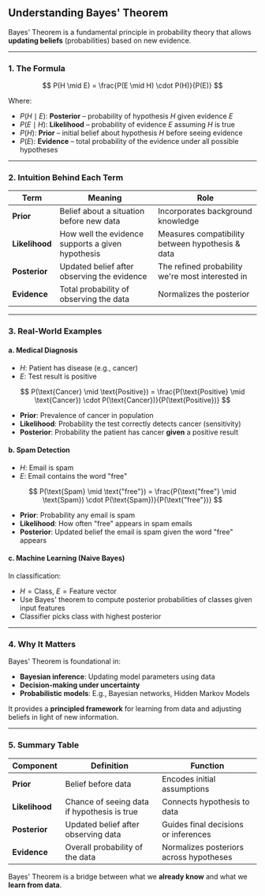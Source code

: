 ## **Understanding Bayes' Theorem**

Bayes' Theorem is a fundamental principle in probability theory that allows **updating beliefs** (probabilities) based on new evidence.

---

### **1. The Formula**

$$
P(H \mid E) = \frac{P(E \mid H) \cdot P(H)}{P(E)}
$$

Where:

* $`P(H \mid E)`$: **Posterior** – probability of hypothesis $H$ given evidence $E$
* $`P(E \mid H)`$: **Likelihood** – probability of evidence $E$ assuming $H$ is true
* $`P(H)`$: **Prior** – initial belief about hypothesis $H$ before seeing evidence
* $`P(E)`$: **Evidence** – total probability of the evidence under all possible hypotheses

---

### **2. Intuition Behind Each Term**

| Term           | Meaning                                           | Role                                             |
| -------------- | ------------------------------------------------- | ------------------------------------------------ |
| **Prior**      | Belief about a situation before new data          | Incorporates background knowledge                |
| **Likelihood** | How well the evidence supports a given hypothesis | Measures compatibility between hypothesis & data |
| **Posterior**  | Updated belief after observing the evidence       | The refined probability we're most interested in |
| **Evidence**   | Total probability of observing the data           | Normalizes the posterior                         |

---

### **3. Real-World Examples**

#### **a. Medical Diagnosis**

* $`H`$: Patient has disease (e.g., cancer)
* $`E`$: Test result is positive

$$
P(\text{Cancer} \mid \text{Positive}) = \frac{P(\text{Positive} \mid \text{Cancer}) \cdot P(\text{Cancer})}{P(\text{Positive})}
$$

* **Prior**: Prevalence of cancer in population
* **Likelihood**: Probability the test correctly detects cancer (sensitivity)
* **Posterior**: Probability the patient has cancer **given** a positive result

#### **b. Spam Detection**

* $`H`$: Email is spam
* $`E`$: Email contains the word "free"

$$
P(\text{Spam} \mid \text{"free"}) = \frac{P(\text{"free"} \mid \text{Spam}) \cdot P(\text{Spam})}{P(\text{"free"})}
$$

* **Prior**: Probability any email is spam
* **Likelihood**: How often "free" appears in spam emails
* **Posterior**: Updated belief the email is spam given the word "free" appears

#### **c. Machine Learning (Naive Bayes)**

In classification:

* $`H = \text{Class}`$, $`E = \text{Feature vector}`$
* Use Bayes' theorem to compute posterior probabilities of classes given input features
* Classifier picks class with highest posterior

---

### **4. Why It Matters**

Bayes' Theorem is foundational in:

* **Bayesian inference**: Updating model parameters using data
* **Decision-making under uncertainty**
* **Probabilistic models**: E.g., Bayesian networks, Hidden Markov Models

It provides a **principled framework** for learning from data and adjusting beliefs in light of new information.

---

### **5. Summary Table**

| Component      | Definition                                  | Function                                |
| -------------- | ------------------------------------------- | --------------------------------------- |
| **Prior**      | Belief before data                          | Encodes initial assumptions             |
| **Likelihood** | Chance of seeing data if hypothesis is true | Connects hypothesis to data             |
| **Posterior**  | Updated belief after observing data         | Guides final decisions or inferences    |
| **Evidence**   | Overall probability of the data             | Normalizes posteriors across hypotheses |

Bayes' Theorem is a bridge between what we **already know** and what we **learn from data**.
